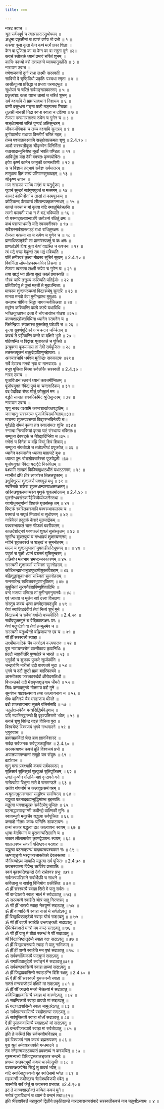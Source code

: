 ```yaml
---
title: ००४

---
```

नारद उवाच ॥  
श्रुतं सर्वमपूर्वं च त्वत्प्रसादात्सुधोपमम् ॥  
अधुना प्रकृतीनां च व्यासं वर्णय भो प्रभो ॥ १ ॥  
कस्याः पूजा कृता केन कथं मर्त्ये प्रका शिता ॥  
केन वा पूजिता का वा केन का वा स्तुता मुने ॥२॥  
कवचं स्तोत्रकं ध्यानं प्रभावं चरितं शुभम् ॥  
काभिः काभ्यो वरो दत्तस्तन्मे व्याख्यातुमर्हसि ॥ ३ ॥  
नारायण उवाच ॥  
गणेशजननी दुर्गा राधा लक्ष्मीः सरस्वती ॥  
सावित्री वै सृष्टिविधौ प्रकृतिः पञ्चधा स्मृता ॥ ४ ॥  
आसीत्पूज्या प्रसिद्धा च प्रभावः परमाद्भुतः ॥  
सुधोपमं च चरितं सर्वमङ्गलकारणम् ॥ ५ ॥  
प्रकृत्यंशाः कला याश्च तासां च चरितं शुभम् ॥  
सर्वं वक्ष्यामि ते ब्रह्मन्सावधानं निशामय ॥ ६ ॥  
वाणी वसुन्धरा गङ्गा षष्ठी मङ्गलच ण्डिका ॥  
तुलसी मानसी निद्रा स्वधा स्वाहा च दक्षिणा ॥ ७ ॥  
तेजसा मत्समास्ताश्च रूपेण च गुणेन च ॥ ८ ॥  
सङ्क्षेपमासां चरितं पुण्यदं अतिसुन्दरम् ॥  
जीवकर्मविपाकं च तच्च वक्ष्यामि सुन्दरम् ॥ ९ ॥  
दुर्गायाश्चैव राधाया विस्तीर्णं चरितं महत् ॥  
तच्च पश्चात्प्रवक्ष्यामि सङ्क्षेपात्क्रमतः शृणु ॥ 2.4.१० ॥  
आदौ सरस्वतीपूजा श्रीकृष्णेन विनिर्मिता ॥  
यत्प्रसादान्मुनिश्रेष्ठ मूर्खो भवति पण्डितः ॥ ११ ॥  
आविर्भूता यदा देवी वक्त्रतः कृष्णयोषितः ॥  
इयेष कृष्णं कामेन कामुकी कामरूपिणी ॥ १२ ॥  
स च विज्ञाय तद्भावं सर्वज्ञः सर्वमातरम् ॥  
तामुवाच हितं सत्यं परिणामसुखावहम् ॥ १३ ॥  
श्रीकृष्ण उवाच ॥  
भज नारायणं साध्वि मदंशं च चतुर्भुजम् ॥  
युवानं सुन्दरं सर्वगुणयुक्तं च मत्समम् ॥ १४ ॥  
कामदं कामिनीनां च तासां तं कामपूरकम् ॥  
कोटिकन्द र्पलावण्यं लीलान्यक्कृतमन्मथम् ॥ १५ ॥  
कान्ते कान्तं च मां कृत्वा यदि स्थातुमिहेच्छसि ॥  
त्वत्तो बलवती राधा न ते भद्रं भविष्यति ॥ १६ ॥  
यो यस्माद्बलवान्वाऽपि ततोऽन्यं रक्षितुं क्षमः ॥  
कथं परान्साधयति यदि स्वयमनीश्वरः ॥ १७ ॥  
सर्वेशस्सर्वशास्ताऽहं राधां राधितुमक्षमः ॥  
तेजसा मत्समा सा च रूपेण च गुणेन च ॥ १८ ॥  
प्राणाधिष्ठातृदेवी सा प्राणांस्त्यक्तुं च कः क्षमः ॥  
प्राणतोऽपि प्रियः कुत्र केषां वाऽस्ति च कश्चन ॥ १९ ॥  
त्वं भद्रे गच्छ वैकुण्ठं तव भद्रं भविष्यति ॥  
पतिं तमीश्वरं कृत्वा मोदस्व सुचिरं सुखम् ॥ 2.4.२० ॥  
विवर्जिता लोभमोहकामकोपेन हिंसया ॥  
तेजसा त्वत्समा लक्ष्मी रूपेण च गुणेन च ॥ २१ ॥  
तया सार्द्धं भव प्रीत्या सुखं कालं प्रयास्यति ॥  
गौरवं चापि तत्तुल्यं करिष्यति पतिर्द्वयोः ॥ २२ ॥  
प्रतिविश्वेषु ते पूजां महतीं ते मुदाऽन्विताः ॥  
माघस्य शुक्लपञ्चम्यां विद्यारम्भेषु सुन्दरि ॥ २३ ॥  
मानवा मनवो देवा मुनीन्द्राश्च मुमुक्षवः ॥  
सन्तश्च योगिनः सिद्धा नागगन्धर्वकिन्नराः ॥ २४ ॥  
मद्वरेण करिष्यन्ति कल्पे कल्पे यथाविधि ॥  
भक्तियुक्ताश्च दत्त्वा वै चोपचारांश्च षोडश ॥२५॥  
काण्वशाखोक्तविधिना ध्यानेन स्तवनेन च ॥  
जितेन्द्रियाः संयताश्च पुस्तकेषु घटेऽपि च ॥ २६ ॥  
कृत्वा सुवर्णगुटिकां गन्धचन्दन चर्च्चिताम् ॥  
कवचं ते ग्रहीष्यन्ति कण्ठे वा दक्षिणे भुजे ॥ २७ ॥  
पठिष्यन्ति च विद्वांसः पूजाकाले च पूजिते ॥  
इत्युक्त्वा पूजयामास तां देवीं सर्वपूजितः ॥ २८ ॥  
ततस्तत्पूजनं चक्रुर्ब्रह्मविष्णुमहेश्वराः ॥  
अनन्तश्चापि धर्मश्च मुनीन्द्राः सनकादयः ॥२९॥  
सर्वे देवाश्च मनवो नृपा वा मानवादयः ॥  
बभूव पूजिता नित्या सर्वलोकैः सरस्वती ॥ 2.4.३० ॥  
नारद उवाच ॥  
पूजाविधानं स्तवनं ध्यानं कवचमीप्सितम् ॥  
पूजोपयुक्तं नैवेद्यं पुष्पं वा चन्दनादिकम् ॥ ३१ ॥  
वद वेदविदां श्रेष्ठ श्रोतुं कौतूहलं मम ॥  
वर्द्धते साम्प्रतं शश्वत्किमिदं श्रुतिसुन्दरम् ॥ ३२ ॥  
नारायण उवाच ॥  
शृणु नारद वक्ष्यामि काण्वशाखोक्तपद्धतिम् ॥  
जगन्मातुः सरस्वत्याः पूजाविधिसमन्विताम्॥३३॥  
माघस्य शुक्लपञ्चम्यां विद्यारम्भदिनेऽपि च॥  
पूर्वेऽह्नि संयमं कृत्वा तत्र स्यात्संयतः शुचिः ॥३४॥  
स्नात्वा नित्यक्रियां कृत्वा घटं संस्थाप्य भक्तितः॥  
सम्पूज्य देवषट्कं च नैवेद्यादिभिरेव च॥३५॥  
गणेशं च दिनेशं च वह्निं विष्णुं शिवं शिवाम्॥  
सम्पूज्य संयतोऽग्रे च ततोऽभीष्टं प्रपूजयेत् ॥ ३६ ॥  
ध्यानेन वक्ष्यमाणेन ध्यात्वा बाह्यघटे बुधः ॥  
ध्यात्वा पुनः षोडशोपचारैस्तां पूजयेद्व्रती ॥३७॥  
पूजोपयुक्तं नैवेद्यं यद्यद्वेदे निरूपितम् ॥  
वक्ष्यामि साम्प्रतं किञ्चिद्यथाऽधीतं यथाऽऽगमम् ॥ ३८ ॥  
नवनीतं दधि क्षीरं लाजांश्च तिललड्डुकान् ॥  
इक्षुमिक्षुरसं शुक्लवर्णं पक्वगुडं मधु ॥ ३९ ॥  
स्वस्तिकं शर्करां शुक्लधान्यस्याक्षतमक्षतम्॥  
अस्विन्नशुक्लधान्यस्य पृथुकं शुक्लमोदकम् ॥ 2.4.४० ॥  
घृतसैन्धवसंस्कारैर्हविष्यैर्व्यञ्जनैस्तथा ॥  
यवगोधूमचूर्णानां पिष्टकं घृतसंस्कृ तम् ॥ ४१ ॥  
पिष्टकं स्वस्तिकस्यापि पक्वरम्भाफलस्य च ॥  
परमान्नं च सघृतं मिष्टान्नं च सुधोपमम् ॥ ४२ ॥  
नारिकेलं तदुदकं केशरं मूलमार्द्रकम् ॥  
पक्वरम्भाफलं चारु श्रीफलं बदरीफलम् ॥  
कालदेशोद्भवं पक्वफलं शुक्लं सुसंस्कृतम् ॥ ४३ ॥  
सुगन्धि शुक्लपुष्पं च गन्धाढ्यं शुक्लचन्दनम् ॥  
नवीनं शुक्लवस्त्रं च शङ्खं च सुमनोहरम् ॥  
माल्यं च शुक्लपुष्पाणां मुक्ताहीरादिभूषणम् ॥। ॥ ४४ ॥  
यद्दृष्टं च श्रुतौ ध्यानं प्रशस्तं श्रुतिसुन्दरम् ॥  
तन्निबोध महाभाग भ्रमभञ्जनकारणम् ॥ ४५ ॥  
सरस्वतीं शुक्लवर्णां सस्मितां सुमनोहराम् ॥  
कोटिचन्द्रप्रभाजुष्टपुष्टश्रीयुक्तविग्रहाम् ॥ ४६ ॥  
वह्निशुद्धांशुकाधानां सस्मितां सुमनोहराम् ॥  
रत्नसारेन्द्र खचितवरभूषणभूषिताम् ॥ ४७ ॥  
सुपूजितां सुरगणैर्ब्रह्मविष्णुशिवादिभिः ॥  
वन्दे भक्त्या वन्दिता तां मुनीन्द्रमनुमानवैः ॥ ४८॥  
एवं ध्यात्वा च मूलेन सर्वं दत्त्वा विचक्षणः ॥  
संस्तूय कवचं धृत्वा प्रणमेद्दण्डवद्भुवि ॥ ४९ ॥  
येषां स्यादिष्टदेवीयं तेषां नित्यं शुभं मुने ॥  
विद्यारम्भे च सर्वेषां वर्षान्ते पञ्चमीदिने ॥ 2.4.५० ॥  
सर्वोपयुक्तमूलं च वैदिकाष्टाक्षरः परः ॥  
येषां यदुपदेशो वा तेषां तन्मूलमेव च ॥  
सरस्वती चतुर्थ्यन्तो वह्निजायान्त एव च ॥ ५१ ॥  
श्रीं ह्रीं सरस्वत्यै स्वाहा ॥  
लक्ष्मीमायादिकं चैव मन्त्रोऽयं कल्पपादपः ॥ ५२ ॥  
पुरा नारायणश्चेमं वाल्मीकाय कृपानिधिः ॥  
प्रददौ जाह्नवीतीरे पुण्यक्षेत्रे च भारते ॥ ५३ ॥  
भृगुर्ददौ च शुक्राय पुष्करे सूर्य्यपर्वणि ॥  
चन्द्रपर्वणि मारीचो ददौ वाक्पतये मुदा ॥ ५४ ॥  
भृगवे च ददौ तुष्टो ब्रह्मा बदरिकाश्रमे ॥  
आस्तीकाय जरत्कारुर्ददौ क्षीरोदसन्निधौ ॥  
विभाण्डको ददौ मेरावृष्यशृङ्गाय धीमते ॥ ५५ ॥  
शिवः कणादमुनये गौतमाय ददौ मुने ॥  
सूर्य्यश्च याज्ञवल्क्याय तथा कात्यायनाय च ॥ ५६ ॥  
शेषः पाणिनये चैव भरद्वाजाय धीमते ॥  
ददौ शाकटायनाय सुतले बलिसंसदि ॥ ५७ ॥  
चतुर्लक्षजपेनैव मन्त्रसिद्धिर्भवेन्नृणाम् ॥  
यदि स्यात्सिद्धमन्त्रो हि बृहस्पतिसमो भवेत् ॥ ५८ ॥  
कवचं शृणु विप्रेन्द्र यद्दत्तं विधिना पुरा ॥  
विश्वश्रेष्ठं विश्वजयं भृगवे गन्धमादने ॥ ५९ ॥  
भृगुरुवाच ॥  
ब्रह्मन्ब्रह्मविदां श्रेष्ठ ब्रह्म ज्ञानविशारद ॥  
सर्वज्ञ सर्वजनक सर्वपूजकपूजित ॥ 2.4.६० ॥  
सरस्वत्याश्च कवचं ब्रूहि विश्वजयं प्रभो ॥  
अयातयाममन्त्राणां समूहो यत्र संयुतः ॥ ६१ ॥  
ब्रह्मोवाच ॥  
शृणु वत्स प्रवक्ष्यामि कवचं सर्वकामदम् ॥  
श्रुतिसारं श्रुतिसुखं श्रुत्युक्तं श्रुतिपूजितम् ॥ ६२ ॥  
उक्तं कृष्णेन गोलोके मह्यं वृन्दावने वने ॥  
रासेश्वरेण विभुना रासे वै रासमण्डले ॥ ६३ ॥  
अतीव गोपनीयं च कल्पवृक्षसमं परम् ॥  
अश्रुताद्भुतमन्त्राणां समूहैश्च समन्वितम् ॥ ६४ ॥  
यद्धृत्वा पठनाद्ब्रह्मन्बुद्धिमांश्च बृहस्पतिः ॥  
यद्धृत्वा भगवाञ्छुक्रः सर्वदैत्येषु पूजितः ॥ ६५ ॥  
पठनाद्धारणाद्वाग्ग्मी कवीन्द्रो वाल्मिकी मुनिः ॥  
स्वायम्भुवो मनुश्चैव यद्धृत्वा सर्वपूजितः ॥ ६६ ॥  
कणादो गौतमः कण्वः पाणिनिः शाकटायनः ॥  
ग्रन्थं चकार यद्धृत्वा दक्षः कात्यायनः स्वयम् ॥ ६७ ॥  
धृत्वा वेदविभागं च पुराणान्यखिलानि च ॥  
चकार लीलामात्रेण कृष्णद्वैपायनः स्वयम् ॥ ६८ ॥  
शातातपश्च संवर्त्तो वसिष्ठश्च पराशरः ॥  
यद्धृत्वा पठनाद्ग्रन्थं याज्ञवल्क्यश्चकार सः ॥ ६९ ॥  
ऋष्यशृङ्गो भरद्वाजश्चास्तीको देवलस्तथा ॥  
जैगीषव्योऽथ जाबालि यद्धृत्वा सर्व पूजितः ॥ 2.4.७० ॥  
कवचस्यास्य विप्रेन्द्र ऋषिरेष प्रजापतिः ॥  
स्वयं बृहस्पतिश्छन्दो देवो रासेश्वरः प्रभुः ॥७१॥  
सर्वतत्त्वपरिज्ञाने सर्वार्थेऽपि च साधने ॥  
कवितासु च सर्वासु विनियोगः प्रकीर्त्तितः ॥ ७२ ॥  
ॐ ह्रीं सरस्वत्यै स्वाहा शिरो मे पातु सर्वतः ॥  
श्रीं वाग्देवतायै स्वाहा भालं मे सर्वदाऽवतु ॥ ७३ ॥  
ॐ सरस्वत्यै स्वाहेति श्रोत्रं पातु निरन्तरम् ॥  
ॐ श्रीं ह्रीं भारत्यै स्वाहा नेत्रयुग्मं सदाऽवतु ॥ ७४ ॥  
ॐ ह्रीं वाग्वादिन्यै स्वाहा नासां मे सर्वतोऽवतु ॥  
ह्रीं विद्याधिष्ठातृदेव्यै स्वाहा श्रोत्रं सदाऽवतु ॥ ॥ ७५ ॥  
ॐ श्रीं ह्रीं ब्राह्म्यै स्वाहेति दन्तपङ्क्तीः सदाऽवतु ॥  
ऐमित्येकाक्षरो मन्त्रो मम कण्ठं सदाऽवतु ॥ ७६ ॥  
ॐ श्रीं ह्रीं पातु मे ग्रीवां स्कन्धं मे श्रीं सदाऽवतु ॥  
श्रीं विद्याधिष्ठातृदेव्यै स्वाहा वक्षः सदाऽवतु ॥ ७७ ॥  
ॐ ह्रीं विद्यास्वरूपायै स्वाहा मे पातु नाभिकाम् ॥  
ॐ ह्रीं ह्रीं वाण्यै स्वाहेति मम पृष्ठं सदाऽवतु ॥ ७८ ॥  
ॐ सर्ववर्णात्मिकायै पादयुग्मं सदाऽवतु ॥  
ॐ रागाधिष्ठातृदेव्यै सर्वाङ्गं मे सदाऽवतु॥७९॥  
ॐ सर्वकण्ठवासिन्यै स्वाहा प्राच्यां सदाऽवतु ॥  
ॐ ह्रीं जिह्वाप्रवासिन्यै स्वाहाऽग्नि दिशि रक्षतु ॥ 2.4.८० ॥  
ॐ ऐं ह्रीं श्रीं सरस्वत्यै बुधजनन्यै स्वाहा ॥  
सततं मन्त्रराजोऽयं दक्षिणे मां सदाऽवतु ॥ ८१ ॥  
ॐ ह्रीं श्रीं त्र्यक्षरो मन्त्रो नैर्ऋत्यां मे सदाऽवतु ॥  
कविजिह्वाग्रवासिन्यै स्वाहा मां वारुणेऽवतु ॥ ८२ ॥  
ॐ सदम्बिकायै स्वाहा वायव्ये मां सदाऽवतु ॥  
ॐ गद्यपद्यवासिन्यै स्वाहा मामुत्तरेऽवतु ॥ ८३ ॥  
ॐ सर्वशास्त्रवासिन्यै स्वाहैशान्यां सदाऽवतु ॥  
ॐ सर्वपूजितायै स्वाहा चोर्ध्वं सदाऽवतु ॥ ८४ ॥  
ऐं ह्रीं पुस्तकवासिन्यै स्वाहाऽधो मां सदाऽवतु ॥  
ॐ ग्रन्थबीजरूपायै स्वाहा मां सर्वतोऽवतु ॥ ८५ ॥  
इति ते कथितं विप्र सर्वमन्त्रौघविग्रहम् ॥  
इदं विश्वजयं नाम कवचं ब्रह्मरूपकम् ॥ ८६ ॥  
पुरा श्रुतं धर्मवक्त्रात्पर्वते गन्धमादने ॥  
तव स्नेहान्मयाऽऽख्यातं प्रवक्तव्यं न कस्यचित् ॥ ८७ ॥  
गुरुमभ्यर्च्य विधिवद्वस्त्रालङ्कार चन्दनैः ॥  
प्रणम्य दण्डवद्भूमौ कवचं धारयेत्सुधीः ॥ ८८ ॥  
पञ्चलक्षजपेनैव सिद्धं तु कवचं भवेत् ॥  
यदि स्यात्सिद्धकवचो बृह स्पतिसमो भवेत ॥ ८९ ॥  
महावाग्मी कवीन्द्रश्च त्रैलोक्यविजयी भवेत् ॥  
शक्नोति सर्वं जेतुं स कवचस्य प्रभावतः ॥2.4.९०॥  
इदं ते काण्वशाखोक्तं कथितं कवचं मुने॥  
स्तोत्रं पूजाविधानं च ध्यानं वै वन्दनं तथा॥९१॥  
इति श्रीब्रह्मवैवर्त्ते महापुराणे द्वितीये प्रकृतिखण्डे नारदनारायणसंवादे सरस्वतीकवचं नाम चतुर्थोऽध्यायः ॥ ४ ॥